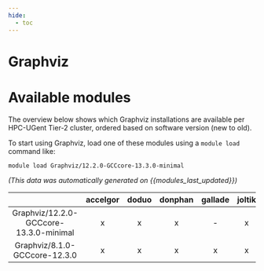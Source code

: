 ```yaml
---
hide:
  - toc
---
```


Graphviz
========

# Available modules


The overview below shows which Graphviz installations are available per HPC-UGent Tier-2 cluster, ordered based on software version (new to old).

To start using Graphviz, load one of these modules using a `module load` command like:

```shell
module load Graphviz/12.2.0-GCCcore-13.3.0-minimal
```

*(This data was automatically generated on {{modules_last_updated}})*

| |accelgor|doduo|donphan|gallade|joltik|litleo|shinx|
| :---: | :---: | :---: | :---: | :---: | :---: | :---: | :---: |
|Graphviz/12.2.0-GCCcore-13.3.0-minimal|x|x|x|-|x|x|x|
|Graphviz/8.1.0-GCCcore-12.3.0|x|x|x|x|x|x|x|
